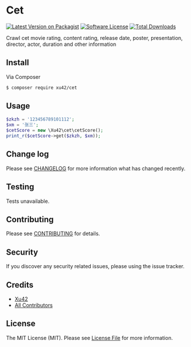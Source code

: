 # Cet

[![Latest Version on Packagist][ico-version]][link-packagist]
[![Software License][ico-license]](LICENSE.md)
[![Total Downloads][ico-downloads]][link-downloads]

Crawl cet movie rating, content rating, release date, poster, presentation, director, actor, duration and other information

## Install

Via Composer

``` bash
$ composer require xu42/cet
```

## Usage

``` php
$zkzh = '123456789101112';
$xm = '张三';
$cetScore = new \Xu42\cet\cetScore();
print_r($cetScore->get($zkzh, $xm));
```

## Change log

Please see [CHANGELOG](CHANGELOG.md) for more information what has changed recently.

## Testing

Tests unavailable.

## Contributing

Please see [CONTRIBUTING](CONTRIBUTING.md) for details.

## Security

If you discover any security related issues, please using the issue tracker.

## Credits

- [Xu42](https://github.com/xu42)
- [All Contributors](https://github.com/xu42/cet/contributors)

## License

The MIT License (MIT). Please see [License File](LICENSE.md) for more information.

[ico-version]: https://img.shields.io/packagist/v/xu42/cet.svg?style=flat-square
[ico-license]: https://img.shields.io/badge/license-MIT-brightgreen.svg?style=flat-square
[ico-downloads]: https://img.shields.io/packagist/dt/xu42/cet.svg?style=flat-square

[link-packagist]: https://packagist.org/packages/xu42/cet
[link-downloads]: https://packagist.org/packages/xu42/cet
[link-author]: https://github.com/xu42
[link-contributors]: ../../contributors

